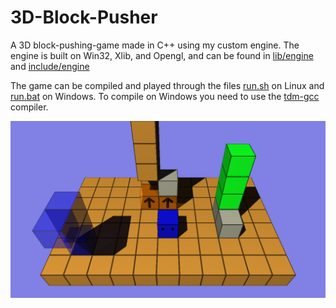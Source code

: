 # 3D-Block-Pusher

A 3D block-pushing-game made in C++ using my custom engine. The engine is built on Win32, Xlib, and Opengl, and can be found in [lib/engine](./lib/engine/) and [include/engine](./include/engine)

The game can be compiled and played through the files [run.sh](./run.sh) on Linux and [run.bat](./run.bat) on Windows. To compile on Windows you need to use the [tdm-gcc](https://jmeubank.github.io/tdm-gcc/) compiler.

![](pusher.png)
